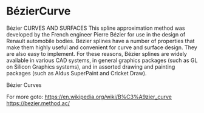 # BézierCurve

Bézier CURVES AND SURFACES
This spline approximation method was developed by the French engineer Pierre Bézier for use in the design of Renault automobile bodies. Bézier splines have a number of properties that make them highly useful and convenient for curve and surface design. They are also easy to implement. For these reasons, Bézier splines are widely available in various CAD systems, in general graphics packages (such as GL on Silicon Graphics systems), and in assorted drawing and painting packages (such as Aldus SuperPaint and Cricket Draw).

Bézier Curves

For more goto: https://en.wikipedia.org/wiki/B%C3%A9zier_curve
https://bezier.method.ac/
